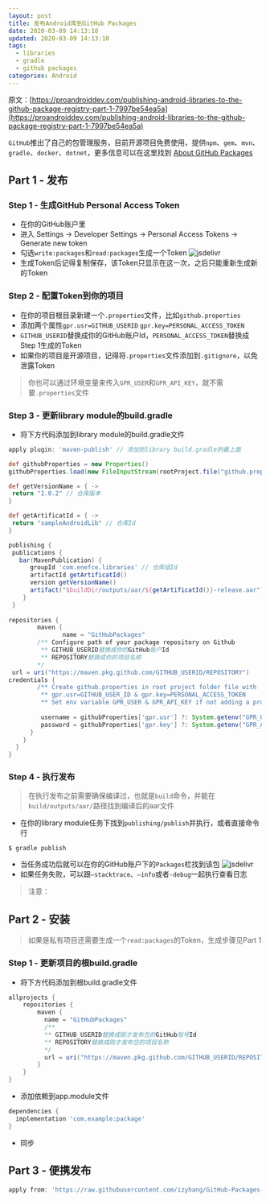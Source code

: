```yaml
---
layout: post
title: 发布Android库到GitHub Packages
date: 2020-03-09 14:13:10
updated: 2020-03-09 14:13:10
tags:
  - libraries
  - gradle
  - github packages
categories: Android
---
```


原文：[https://proandroiddev.com/publishing-android-libraries-to-the-github-package-registry-part-1-7997be54ea5a](https://proandroiddev.com/publishing-android-libraries-to-the-github-package-registry-part-1-7997be54ea5a)

<!-- More -->

`GitHub`推出了自己的包管理服务，目前开源项目免费使用，提供`npm`、`gem`、`mvn`、`gradle`、`docker`、`dotnet`，更多信息可以在这里找到 [About GitHub Packages](https://help.github.com/en/packages/publishing-and-managing-packages/about-github-packages)

## Part 1 - 发布

### Step 1 - 生成GitHub Personal Access Token

- 在你的GitHub账户里
- 进入 Settings -> Developer Settings -> Personal Access Tokens -> Generate new token
- 勾选`write:packages`和`read:packages`生成一个Token
![jsdelivr](1.jpeg)
- 生成Token后记得复制保存，该Token只显示在这一次，之后只能重新生成新的Token

### Step 2 - 配置Token到你的项目

- 在你的项目根目录新建一个`.properties`文件，比如`github.properties`
- 添加两个属性`gpr.usr=GITHUB_USERID` `gpr.key=PERSONAL_ACCESS_TOKEN`
- `GITHUB_USERID`替换成你的GitHub账户Id，`PERSONAL_ACCESS_TOKEN`替换成Step 1生成的Token
- 如果你的项目是开源项目，记得将`.properties`文件添加到`.gitignore`，以免泄露Token

> 你也可以通过环境变量来传入`GPR_USER`和`GPR_API_KEY`，就不需要`.properties`文件

### Step 3 - 更新library module的build.gradle

- 将下方代码添加到library module的build.gradle文件
``` gradle
apply plugin: 'maven-publish' // 添加到library build.gradle的最上面

def githubProperties = new Properties()
githubProperties.load(new FileInputStream(rootProject.file("github.properties")))

def getVersionName = { ->
 return "1.0.2" // 仓库版本
}

def getArtificatId = { ->
 return "sampleAndroidLib" // 仓库Id
}

publishing {
 publications {
   bar(MavenPublication) {
      groupId 'com.enefce.libraries' // 仓库组Id
      artifactId getArtificatId()
      version getVersionName()
      artifact("$buildDir/outputs/aar/${getArtificatId()}-release.aar")
    }
 }
 
repositories {
        maven {
               name = "GitHubPackages"
        /** Configure path of your package repository on Github
         ** GITHUB_USERID替换成你的GitHub账户Id       
         ** REPOSITORY替换成你的项目名称
        */
 url = uri("https://maven.pkg.github.com/GITHUB_USERID/REPOSITORY")
credentials {
        /** Create github.properties in root project folder file with     
         ** gpr.usr=GITHUB_USER_ID & gpr.key=PERSONAL_ACCESS_TOKEN 
         ** Set env variable GPR_USER & GPR_API_KEY if not adding a properties file**/
 
         username = githubProperties['gpr.usr'] ?: System.getenv("GPR_USER")
         password = githubProperties['gpr.key'] ?: System.getenv("GPR_API_KEY")
      }
    }
  }
}
```

### Step 4 - 执行发布

> 在执行发布之前需要确保编译过，也就是`build`命令，并能在`build/outputs/aar/`路径找到编译后的aar文件

- 在你的library module任务下找到`publishing/publish`并执行，或者直接命令行
``` shell
$ gradle publish
```
- 当任务成功后就可以在你的GitHub账户下的`Packages`栏找到该包
![jsdelivr](2.jpeg)
- 如果任务失败，可以跟`–stacktrace`、`–info`或者`-debug`一起执行查看日志

> 注意：

## Part 2 - 安装

> 如果是私有项目还需要生成一个`read:packages`的Token，生成步骤见Part 1

### Step 1 - 更新项目的根build.gradle

- 将下方代码添加到根build.gradle文件
``` gradle
allprojects {
    repositories {
        maven {
          name = "GitHubPackages"
          /**
          ** GITHUB_USERID替换成刚才发布包的GitHub账号Id
          ** REPOSITORY替换成刚才发布包的项目名称
          */
          url = uri("https://maven.pkg.github.com/GITHUB_USERID/REPOSITORY")
        }
    }
}
```
- 添加依赖到app.module文件
``` gradle
dependencies {
  implementation 'com.example:package'
}
```
- 同步

## Part 3 - 便携发布

``` gradle
apply from: 'https://raw.githubusercontent.com/izyhang/GitHub-Packages-Publish/master/publish.gradle'
```
